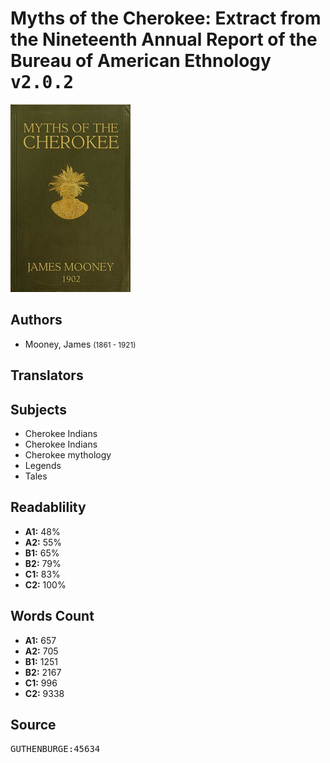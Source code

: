 # Myths of the Cherokee: Extract from the Nineteenth Annual Report of the Bureau of American Ethnology <kbd>v2.0.2</kbd>

![](./cover.medium.jpg "")

## Authors


 - Mooney, James <small>(1861 - 1921)</small>

## Translators



## Subjects


 - Cherokee Indians
 - Cherokee Indians
 - Cherokee mythology
 - Legends
 - Tales

## Readablility


 - **A1:** 48%
 - **A2:** 55%
 - **B1:** 65%
 - **B2:** 79%
 - **C1:** 83%
 - **C2:** 100%

## Words Count


 - **A1:** 657
 - **A2:** 705
 - **B1:** 1251
 - **B2:** 2167
 - **C1:** 996
 - **C2:** 9338

## Source


<kbd>GUTHENBURGE:45634</kbd>
